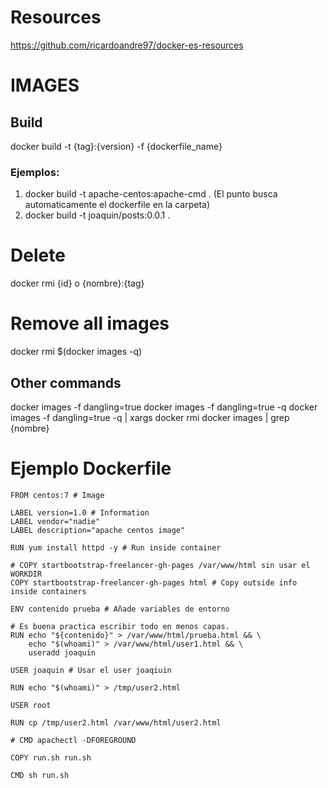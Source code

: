 # Resources
https://github.com/ricardoandre97/docker-es-resources

# IMAGES
## Build
docker build -t {tag}:{version} -f {dockerfile_name}

### Ejemplos:
1. docker build -t apache-centos:apache-cmd . (El punto busca automaticamente el dockerfile en la carpeta)
2. docker build -t joaquin/posts:0.0.1 .

# Delete
docker rmi {id} o {nombre}:{tag}

# Remove all images
docker rmi $(docker images -q)

## Other commands
docker images -f dangling=true
docker images -f dangling=true -q
docker images -f dangling=true -q | xargs docker rmi
docker images | grep {nombre}


# Ejemplo Dockerfile
```shell
FROM centos:7 # Image

LABEL version=1.0 # Information
LABEL vendor="nadie"
LABEL description="apache centos image"

RUN yum install httpd -y # Run inside container

# COPY startbootstrap-freelancer-gh-pages /var/www/html sin usar el WORKDIR
COPY startbootstrap-freelancer-gh-pages html # Copy outside info inside containers

ENV contenido prueba # Añade variables de entorno

# Es buena practica escribir todo en menos capas.
RUN echo "${contenido}" > /var/www/html/prueba.html && \
    echo "$(whoami)" > /var/www/html/user1.html && \
    useradd joaquin

USER joaquin # Usar el user joaqiuin

RUN echo "$(whoami)" > /tmp/user2.html

USER root

RUN cp /tmp/user2.html /var/www/html/user2.html

# CMD apachectl -DFOREGROUND

COPY run.sh run.sh

CMD sh run.sh
```
